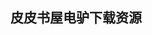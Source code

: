 ## 皮皮书屋电驴下载资源 

[Effective Java 中文版.pdf]: (ed2k://|file|Effective%20Java%20%E4%B8%AD%E6%96%87%E7%89%88.pdf|9039238|a4748e49461c89a97a239816754bd812|h=xeahzobkweznt3x3xcmfybocbi6cqmrs|/)

[Beginning Java Google App Engine.pdf]: (ed2k://|file|Beginning%20Java%20Google%20App%20Engine.pdf|2506001|255b3453ec58c5e4f2e58c427f968e42|h=uwfriiewx6g5ran3ksluv27iyrpv7sib|/)

[Linux in a Nutshell, 6th Edition.pdf]: (ed2k://|file|Linux%20in%20a%20Nutshell%2C%206th%20Edition.pdf|12518328|ee9f587592c08f22513e1621f1703659|h=hsbqizjc6t6eb3x4yyrosl4m2vammcdk|/)

[The Business of Android Apps Development, Second Edition.pdf]: (ed2k://|file|The%20Business%20of%20Android%20Apps%20Development%2C%20Second%20Edition.pdf|3014563|10980a22ffe6f19fe19dc13c49f9e361|h=3sm574vmvhjnikasjhnbe57pucysgao4|/)

[Business Intelligence Roadmap.chm]: (ed2k://|file|Business%20Intelligence%20Roadmap.chm|4092519|a668b5d91e060a7cee3011e6390dbc2b|h=msav652avljgfvalkwug2mfccj42jc5w|/)

[Java Network Programming, 4th Edition.pdf]: (ed2k://|file|Java%20Network%20Programming%2C%204th%20Edition.pdf|8820694|37be71e07d28f78fa3a32c3f8c48036e|h=b4ljok2b7wpc2nf4lpxoz5vpleraxo4n|/)

[Office 2010 Bible.pdf]: (ed2k://|file|Office%202010%20Bible.pdf|19995652|6b180d5a085b73ef822580635f23dc3b|h=vocwe47o2ylaoexn2ykko7fmy7rhc35e|/)

[Web标准和SEO应用实践.pdf]: (ed2k://|file|Web%E6%A0%87%E5%87%86%E5%92%8CSEO%E5%BA%94%E7%94%A8%E5%AE%9E%E8%B7%B5.pdf|46524733|9a8189e5213463e1bbfae0eeb92fe07d|h=yqzgru4aickqi4n2x5h5xtl77oa4kik7|/)

[Distributed Data Fusion for Network-Centric Operations.pdf]: (ed2k://|file|Distributed%20Data%20Fusion%20for%20Network-Centric%20Operations.pdf|5628589|36004aa522e1f8f19bfeccc5eaab94de|h=la223xm2eocwza5kf7zdluimkwt3duej|/)

[Pro Website Development And Operations.pdf]: (ed2k://|file|Pro%20Website%20Development%20And%20Operations.pdf|3562662|c7c92bdb8c63ea1977daebf75f1b0ef1|h=cxqsue5pprmybzq22wlztc4toffgtkqg|/)

[Vim用户手册中文版7.3.pdf]: (ed2k://|file|Vim%E7%94%A8%E6%88%B7%E6%89%8B%E5%86%8C%E4%B8%AD%E6%96%87%E7%89%887.3.pdf|6247522|132f6efa760d04e152dacccb9713e123|h=mwswlp5xqrvm3hrwmadvwrgpws62cgt5|/)

[The Craft of Prolog.pdf]: (ed2k://|file|The%20Craft%20of%20Prolog.pdf|21638903|5facad5eee933c74741b7e2632bf784c|h=7b4kw37ryjkkmizj7izmnxekvzlr35pq|/)

[PHP6 and MySQL Bible.pdf]: (ed2k://|file|PHP6%20and%20MySQL%20Bible.pdf|23149310|aa18f4e3ddc611de1429f1edaf55489e|h=dupzy27emmrf53tgkztjgt752xmoo5ge|/)

[Mathematical Foundations of Computer Networking.pdf]: (ed2k://|file|Mathematical%20Foundations%20of%20Computer%20Networking.pdf|7721980|e37096e7379238760c2c5c6a88dd579b|h=lenawqzpltqx7ufdffwq2t4y7xmu2kkq|/)

[数学游戏, 上册.pdf]: (ed2k://|file|%E6%95%B0%E5%AD%A6%E6%B8%B8%E6%88%8F%2C%20%E4%B8%8A%E5%86%8C.pdf|8966890|bb5dff9cb8f0233255ae004d5931c229|h=um5kdzgtwawzqzwayuxhzyp3rynrsvve|/)

[Microsoft SQL Server 2005 Stored Procedure Programming in T-SQL & .NET, Third Edition.chm]: (ed2k://|file|Microsoft%20SQL%20Server%202005%20Stored%20Procedure%20Programming%20in%20T-SQL%20%26%20.NET%2C%20Third%20Edition.chm|19399930|0bfcc1db4597e6ef4597d4b4535c4523|h=mv3z4bznjt2u5xi7a76qvlwd457mgcs7|/)

[JavaScript权威指南(第6版).pdf]: (ed2k://|file|JavaScript%E6%9D%83%E5%A8%81%E6%8C%87%E5%8D%97%28%E7%AC%AC6%E7%89%88%29.pdf|21962427|ffc1e893d357799871f9970b921604e4|h=tx6tdg36rrklbqhf2fgaixgefyvqjwct|/)

[Android in Practice.pdf]: (ed2k://|file|Android%20in%20Practice.pdf|8803119|c443ce6ff16eb20c977d4935185a82eb|h=xnyvp7uh4dawy6fggevdsi4wpat75chg|/)

[Unix_Linux编程实践教程.pdf]: (ed2k://|file|Unix_Linux%E7%BC%96%E7%A8%8B%E5%AE%9E%E8%B7%B5%E6%95%99%E7%A8%8B.pdf|23211270|b34a74565e655c1ba8e944b92d39975b|h=qgc6dk4rpijgfkfdklypfqyfdqhde2hy|/)

[长尾理论.pdf]: (ed2k://|file|%E9%95%BF%E5%B0%BE%E7%90%86%E8%AE%BA.pdf|28980076|00cbe4588196da15484b7501f38fde3c|h=f74wpl5bqtr7rvfteo2kbdskxy3dhvqf|/)

[ExtJS In Action.pdf]: (ed2k://|file|ExtJS%20In%20Action.pdf|19013936|a12cb2bbd246e2c018e22c221e1c109f|h=hgbavo5xiasl64alghtu337dcxqufr36|/)

[Verilog HDL 硬件描述语言.pdf]: (ed2k://|file|Verilog%20HDL%20%E7%A1%AC%E4%BB%B6%E6%8F%8F%E8%BF%B0%E8%AF%AD%E8%A8%80.pdf|5472349|d64ab6abd55609f7670cb9bad061712a|h=rdezup37xt2v7s5jfdlfpnu44263rs73|/)

[OCA Oracle Database SQL Expert Exam Guide_ Exam 1Z0-047.pdf]: (ed2k://|file|OCA%20Oracle%20Database%20SQL%20Expert%20Exam%20Guide_%20Exam%201Z0-047.pdf|6500699|96fba7079aba6b468abcbb888e5ba923|h=m6qw6q3c45ngoqawh6mn7q5njflcyzsh|/)

[模式分类.pdf]: (ed2k://|file|%E6%A8%A1%E5%BC%8F%E5%88%86%E7%B1%BB.pdf|17923965|919439cec5cd2c8431ca8b6345d1c617|h=qd2ipxlph5rbfre5nbylu43c2i3la3ec|/)

[UNIX® Network Programming Volume 1, Third Edition_ The Sockets Networking API.chm]: (ed2k://|file|UNIX%C2%AE%20Network%20Programming%20Volume%201%2C%20Third%20Edition_%20The%20Sockets%20Networking%20API.chm|5671225|18203d64c01c3c619e3afd526bd9a8de|h=7wxrufl47by34fxcufgps7wuwfkim3er|/)

[Windows Administration Resource Kit_ Productivity Solutions for IT Professionals.pdf]: (ed2k://|file|Windows%20Administration%20Resource%20Kit_%20Productivity%20Solutions%20for%20IT%20Professionals.pdf|12913935|1be7f738fec74b4f71d174e63924eff1|h=wicfrqcytnafpin3aeexpayh2ixjwcue|/)

[Penetration Tester’s Open Source Toolkit, Volume 2.pdf]: (ed2k://|file|Penetration%20Tester%E2%80%99s%20Open%20Source%20Toolkit%2C%20Volume%202.pdf|28199021|0ac6b9c63fcbbcf4a1a034bd51643ff2|h=3ocnxvbvg5gmfp7g4edjwcbkuso6su2i|/)

[Python Scripting for Computational Science.pdf]: (ed2k://|file|Python%20Scripting%20for%20Computational%20Science.pdf|6648704|585174110f8c9892a3fc7399d89384c1|h=wtq2vqkzw7waulk6qkir5waamrbidnif|/)

[Prototyping Essentials with Axure.pdf]: (ed2k://|file|Prototyping%20Essentials%20with%20Axure.pdf|25149654|993bebc8ed955c0f792b617922bc22c6|h=uvu7uc5h737d2aynywd6aawmfhfg43wv|/)

[Professional PHP5.chm]: (ed2k://|file|Professional%20PHP5.chm|5524674|ca6e616bc948ec078441dba117613a7e|h=o2j2rlczfykb4yfsg3f3nhju6fx4kj7k|/)

[AI for Game Developers.chm]: (ed2k://|file|AI%20for%20Game%20Developers.chm|2959437|f4f5ff06fdb4921f621f32e7557cb7a9|h=kzmnirzbd3wttucfy6sf2jshe2zfvew4|/)

[Effect Sizes For Research_ A Broad Practical Approach.pdf]: (ed2k://|file|Effect%20Sizes%20For%20Research_%20A%20Broad%20Practical%20Approach.pdf|17396520|cfc7e959b82f8b608b50688a2a73dfff|h=apb3jvy7rmg5bdb6slad3dgqpfcgo6pt|/)

[Microsoft ADO.NET Entity Framework Step by Step.pdf]: (ed2k://|file|Microsoft%20ADO.NET%20Entity%20Framework%20Step%20by%20Step.pdf|37261239|a22122b5273d091c3a828dd3c094e8f0|h=aodsfvw4g3q2uj7aonaxibssc4a6b2e5|/)

[Essential SharePoint 2010_ Overview, Governance, and Planning.pdf]: (ed2k://|file|Essential%20SharePoint%202010_%20Overview%2C%20Governance%2C%20and%20Planning.pdf|16856929|f869bc0aee49b5853bc92d23acc9b334|h=ip5veul43nhxa5kipdvzgys6yaln3azq|/)

[Microsoft Dynamics NAV 2009 Programming Cookbook.pdf]: (ed2k://|file|Microsoft%20Dynamics%20NAV%202009%20Programming%20Cookbook.pdf|3619931|fcd48e5542586e4c9064104414fe7991|h=3ew3sq2dbov5w2gqye5jc2gk4l5ww3bt|/)

[Signal Processing for Communication.pdf]: (ed2k://|file|Signal%20Processing%20for%20Communication.pdf|4175835|4393979daf04267ebeb517934d0dcd01|h=6ui7cewfjuri2gx4xorw6swijmkelh6v|/)

[Fluent Visual Basic.pdf]: (ed2k://|file|Fluent%20Visual%20Basic.pdf|76153614|80f16fb8741ae620e4431088527e557b|h=lmqtsch67qdzyaed6f3url6xlgqvqqh2|/)

[Learn You Some Erlang for Great Good!.pdf]: (ed2k://|file|Learn%20You%20Some%20Erlang%20for%20Great%20Good%21.pdf|16232157|b4543af62316d1899c10fa2c16d900da|h=phhlwsw4nwzd62nmgzdx3quna2e5xnbx|/)

[Recycling Projects for the Evil Genius.pdf]: (ed2k://|file|Recycling%20Projects%20for%20the%20Evil%20Genius.pdf|9280346|d8add268e55dcf7cc87b18d152aff685|h=x7niiykdtm7k4ygkxf3ojwdhhrqmrqbo|/)

[CakePHP Cookbook.pdf]: (ed2k://|file|CakePHP%20Cookbook.pdf|2980488|24cb87384005869296e6f4e4871bb649|h=nv45ufmsyl2wttixpabumjdjj3t2jxdv|/)

[Secure Java_ For Web Application Development.pdf]: (ed2k://|file|Secure%20Java_%20For%20Web%20Application%20Development.pdf|5957464|9c476751b563afb38669f109050100c7|h=gtvuab5dfr4qbbdk5f3si5iu4immlmwd|/)

[C++Builder 5 编程实例与技巧.zip]: (ed2k://|file|C%2B%2BBuilder%205%20%E7%BC%96%E7%A8%8B%E5%AE%9E%E4%BE%8B%E4%B8%8E%E6%8A%80%E5%B7%A7.zip|13260311|e86e79724aa362b3c494fe37a6c87c3b|h=wmniuwxo6vdpfdw5ltyf2yrnnx5h5hki|/)

[XNA 3.0 Game Programming Recipes_ A Problem-Solution Approach.pdf]: (ed2k://|file|XNA%203.0%20Game%20Programming%20Recipes_%20A%20Problem-Solution%20Approach.pdf|3094114|d6f80a20ce0885692a951cdfdd720fc5|h=7wgy7tsyaf7xui4sybo3jcmcxjsuaybj|/)

[VxWorks网络程序员指南.pdf]: (ed2k://|file|VxWorks%E7%BD%91%E7%BB%9C%E7%A8%8B%E5%BA%8F%E5%91%98%E6%8C%87%E5%8D%97.pdf|10902431|afe90d239f23e8d4b37c791bd1b49d1e|h=46qqoj32nicjlmqvgh2xc6dhx4e7d4ay|/)

[Take Control of Media on Your iPad.pdf]: (ed2k://|file|Take%20Control%20of%20Media%20on%20Your%20iPad.pdf|5541842|3d91f0ecfe1da72666025381eb2b219b|h=demaqjgoyqbdhr2hxk26nnmktub4iuvq|/)

[Microsoft Windows Azure Development Cookbook.pdf]: (ed2k://|file|Microsoft%20Windows%20Azure%20Development%20Cookbook.pdf|8330426|d7213d1b6c261c05016d0f151822bcd8|h=achvy65ichmbhkq2zxzc2ybh2vf6lun7|/)

[Microsoft® SQL Server 2008 Reporting Services.pdf]: (ed2k://|file|Microsoft%C2%AE%20SQL%20Server%202008%20Reporting%20Services.pdf|25017314|513298e235aa551c92baec5bf13924ae|h=nizpy6lnsxj3cdeolgn7tjosgblqba5a|/)

[程序员面试逻辑题解析.pdf]: (ed2k://|file|%E7%A8%8B%E5%BA%8F%E5%91%98%E9%9D%A2%E8%AF%95%E9%80%BB%E8%BE%91%E9%A2%98%E8%A7%A3%E6%9E%90.pdf|23980863|270e2d038a34bb2848a5434d3cc9372e|h=w4jcn3r5lututkj6bvu2kwfqxk4chouq|/)

[ISO_IEC 9899.pdf]: (ed2k://|file|ISO_IEC%209899.pdf|1089927|98fb616649bf3c0edd841b9fa34f4405|h=nq4msl3rsvtzujcwdriktqnfmsf5lidg|/)

[Lean Integration_ An Integration Factory Approach to Business Agility.pdf]: (ed2k://|file|Lean%20Integration_%20An%20Integration%20Factory%20Approach%20to%20Business%20Agility.pdf|7261248|3ea583031682b29a6de285cb897aabec|h=qstukbpxwtvsrjalucvjysmg4hbmpnvj|/)

[深入理解Nginx.pdf]: (ed2k://|file|%E6%B7%B1%E5%85%A5%E7%90%86%E8%A7%A3Nginx.pdf|4047211|1900cd5d7b06aeec6b81b9cef1a8a89e|h=4p6jvkwn56ztq7hirkj3sk5we4l5jwn3|/)

[70-536 – Microsoft .Net Framwork 2.0 Application Development Foundation.pdf]: (ed2k://|file|70-536%20%E2%80%93%20Microsoft%20.Net%20Framwork%202.0%20Application%20Development%20Foundation.pdf|6526401|6e9ee2ffdee2655d716c3e9737a6635c|h=sqfxyfh47asrtzqs4ggzttbay432czot|/)

[Linux宝典(第4版).pdf]: (ed2k://|file|Linux%E5%AE%9D%E5%85%B8%28%E7%AC%AC4%E7%89%88%29.pdf|44381306|0cc26574553b2198f858502d31ffe898|h=ntnftxpkyernm3klqykovh2uci6nchdo|/)

[Essentials of Programming Languages.pdf]: (ed2k://|file|Essentials%20of%20Programming%20Languages.pdf|3625301|1bf0bbab9bab7c8ccdc70c5c1aae4d1c|h=a25n2qq5efmla7awgqts3za2c3bz3ugz|/)

[OpenGL Programming on Mac OS X.pdf]: (ed2k://|file|OpenGL%20Programming%20on%20Mac%20OS%20X.pdf|3789173|c68ed596891837a94bf96657cb26cdc7|h=dada5dgzfaupsgttp242yrs37yvojfws|/)

[Windows Small Business Server 2008 Administrator’s Companion.pdf]: (ed2k://|file|Windows%20Small%20Business%20Server%202008%20Administrator%E2%80%99s%20Companion.pdf|25398160|b1bb789d9c70de4ac80ac34e4a79a2ea|h=zamodgiy4nzwgv3y6sumkmgydyjbj2hh|/)

[Investing with Volume Analysis.pdf]: (ed2k://|file|Investing%20with%20Volume%20Analysis.pdf|16134362|61a6981cd017d7d2d71325d1a9f4d67e|h=gcrshy6rnqgpgoilfhmnjxnotgqncdbr|/)

[Getting Real.pdf]: (ed2k://|file|Getting%20Real.pdf|3363373|98c2c9111f342d6e2ca2fea4c941172c|h=zjuc3vukfxxs5vfieiud336ihvspci3t|/)

[Oracle SQL_Plus_ The Definitive Guide, 2nd Edition.chm]: (ed2k://|file|Oracle%20SQL_Plus_%20The%20Definitive%20Guide%2C%202nd%20Edition.chm|2141543|3543dad07c1e6d0db611b68ee07e9668|h=4e4hu2qjszbjxeqeffmggs6famss273m|/)

[AdvancED CSS.pdf]: (ed2k://|file|AdvancED%20CSS.pdf|7071170|4179c66dd8c014c6bc5c6d24a9feda52|h=b46wz2rqlbljn5kfoae5y5a6htumsita|/)

[Cisco Unified Computing System (UCS).pdf]: (ed2k://|file|Cisco%20Unified%20Computing%20System%20%28UCS%29.pdf|26406159|829a88f45b0245104bd7c0d6d62a4d43|h=vgpnuqhbn4v6fvyqeukkaf6m4wf22rnk|/)

[深入理解 Linux 内核.pdf]: (ed2k://|file|%E6%B7%B1%E5%85%A5%E7%90%86%E8%A7%A3%20Linux%20%E5%86%85%E6%A0%B8.pdf|15193423|6aee467641ef948a67222ea70d661d58|h=xqw4onbxdvcslafmwjtrz72fqidz2bet|/)

[Inside Microsoft SQL Server 2005_ T-SQL Querying.chm]: (ed2k://|file|Inside%20Microsoft%20SQL%20Server%202005_%20T-SQL%20Querying.chm|8599662|685a8323fdc237927a25b79889764b67|h=rokhbb7u645lmnltwhcxw6p2jp2gwqu3|/)

[Quaternions for Computer Graphics.pdf]: (ed2k://|file|Quaternions%20for%20Computer%20Graphics.pdf|1147032|4ef8f0b47a6b75c0ee13c66ec1463ead|h=wmslvksrtiw742ofnbytl6cg2v6uqt76|/)

[Programming iOS 7 (4th Edition).pdf]: (ed2k://|file|Programming%20iOS%207%20%284th%20Edition%29.pdf|15975011|313c76a95636e6ce42b6e34e6a8fdd0f|h=zzpylixs64chmomox2tclakuxatxyczq|/)

[Sams Teach Yourself iOS 5 Application Development in 24 Hours, 3rd Edition.pdf]: (ed2k://|file|Sams%20Teach%20Yourself%20iOS%205%20Application%20Development%20in%2024%20Hours%2C%203rd%20Edition.pdf|39989814|05fe1c99719711475ffa338b97e98674|h=3lgzjpqagl3yfogokxtrvaixe5d6aur5|/)

[SharePoint 2010 For Dummies.pdf]: (ed2k://|file|SharePoint%202010%20For%20Dummies.pdf|10104738|794dcf98fc7775e79a9c502119f3d806|h=zjaluv2aoluaxdhvou4s5bltlgeuhmrl|/)

[New Programmer’s Survival Manual.pdf]: (ed2k://|file|New%20Programmer%E2%80%99s%20Survival%20Manual.pdf|2636862|32bfed5855ac2dcb7f6b92ce2c1f2467|h=wuki7f4awsob4gy7zrckwyrltcuvn5je|/)

[Lean from the Trenches.pdf]: (ed2k://|file|Lean%20from%20the%20Trenches.pdf|11422024|6ffc04f8a02437bccb45b76480f15b36|h=zzzefh6smdh6oa2ceeibp5erirqngt26|/)

[Windows Phone 7 Developer Guide.pdf]: (ed2k://|file|Windows%20Phone%207%20Developer%20Guide.pdf|3797701|8e259e8f2c8d533ccb497db6f5cce872|h=sp6ytlgveocp4to5o4lqqquhudnjo4jn|/)

[Advanced Compiler Design and Implementation (zipped PDF split 1).pdf]: (ed2k://|file|Advanced%20Compiler%20Design%20and%20Implementation%20%28zipped%20PDF%20split%201%29.pdf|33554432|ed2ddbfc35a52f225acea5d8fe8adc7f|h=l3fkwklau363bhux7fqccfnh6zxfvqqg|/)

[HTTP_ The Definitive Guide (PDF).pdf]: (ed2k://|file|HTTP_%20The%20Definitive%20Guide%20%28PDF%29.pdf|6971566|91b1d393f8993b0eb1e839096a3ca795|h=3vlyh7fil76l2vsfnfiyfjk6nifmxpt7|/)

[DB2 Express -C 9.7 3rd edition.pdf]: (ed2k://|file|DB2%20Express%20-C%209.7%203rd%20edition.pdf|5664799|76c03432c86b0cae8fdd216ec8d208fd|h=4slcugwknkh5cy3o2zkakq6ho6uoom4d|/)

[Windows 8.1 Plain & Simple.pdf]: (ed2k://|file|Windows%208.1%20Plain%20%26%20Simple.pdf|42282439|b835e7151c9c8a0b8c0156cdbfed6aee|h=uoxwkq4cabjjqf5leo73567rubp2bj4l|/)

[A Process Algebraic Approach to Software Architecture Design.pdf]: (ed2k://|file|A%20Process%20Algebraic%20Approach%20to%20Software%20Architecture%20Design.pdf|2615075|17bfb61739bf566196bab7779bee1e5a|h=se6vdh4zpgkp3kocwqx2ov26w4evhh4f|/)

[Programming the Mobile Web.pdf]: (ed2k://|file|Programming%20the%20Mobile%20Web.pdf|10570271|85fb176d25a197a963ec9d464dba1ccb|h=cxe6i2ygm6swhv2aiumidzrqxthrwymt|/)

[DB2技术参考大全.pdf]: (ed2k://|file|DB2%E6%8A%80%E6%9C%AF%E5%8F%82%E8%80%83%E5%A4%A7%E5%85%A8.pdf|26354665|e08a28c33047857294272ee92543db9c|h=h2ylimg3zaxenf25ifbnkkla5hopz7vg|/)

[BizTalk 2010 Recipes_ A Problem-Solution Approach.pdf]: (ed2k://|file|BizTalk%202010%20Recipes_%20A%20Problem-Solution%20Approach.pdf|11189295|bdd3b97108fb116cbfb451cd644aa948|h=lpytdbhy3ahrzdihpf5cjtfu2scfae3w|/)

[Beginning Google Blogger.pdf]: (ed2k://|file|Beginning%20Google%20Blogger.pdf|6821003|0c6c6afe7c2384231bbebf7443771125|h=nq3v7mt7dgqbyjwnpudjwgcf2hzvzz2v|/)

[How to Do Everything Adobe Photoshop CS4.pdf]: (ed2k://|file|How%20to%20Do%20Everything%20Adobe%20Photoshop%20CS4.pdf|12741022|88eb7b3451cd6a5b39de80832df8a11e|h=fdiwliemdijbq46rsbyikyjp3qrdipgj|/)

